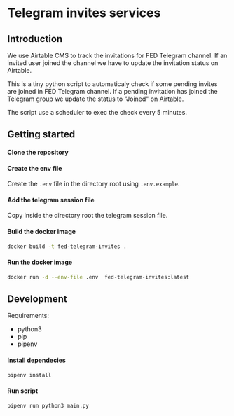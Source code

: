 # Telegram invites services

## Introduction
We use Airtable CMS to track the invitations for FED Telegram channel.
If an invited user joined the channel we have to update the invitation status on Airtable.

This is a tiny python script to automaticaly check if some pending invites are joined in FED Telegram channel.
If a pending invitation has joined the Telegram group we update the status to "Joined" on Airtable.

The script use a scheduler to exec the check every 5 minutes.


## Getting started

#### Clone the repository

#### Create the env file
Create the `.env` file in the directory root using `.env.example`.

#### Add the telegram session file
Copy inside the directory root the telegram session file.

#### Build the docker image
```sh
docker build -t fed-telegram-invites .
```

#### Run the docker image
```sh
docker run -d --env-file .env  fed-telegram-invites:latest
```

## Development
Requirements:
- python3
- pip
- pipenv

#### Install dependecies
```sh
pipenv install
```

#### Run script
```sh
pipenv run python3 main.py
```